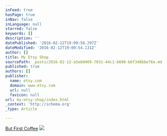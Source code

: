 ```yaml
---
inFeed: true
hasPage: true
inNav: false
inLanguage: null
starred: false
keywords: []
description: ''
datePublished: '2016-02-12T19:09:58.297Z'
dateModified: '2016-02-12T19:09:54.131Z'
author: []
title: My Etsy Shop
sourcePath: _posts/2016-02-12-a5eb0469-7031-44c1-b690-b6f348bbe76a.md
published: true
authors: []
publisher:
  name: etsy.com
  domain: www.etsy.com
  url: null
  favicon: null
url: my-etsy-shop/index.html
_context: 'http://schema.org'
_type: Article

---
```

[But First Coffee][0]
![](https://s3-us-west-2.amazonaws.com/the-grid-img/p/2b51b8e0cfc207fdc05fdc1c3bb6363f9dd196f6.jpg)

[0]: https://www.etsy.com/listing/265871237/but-first-coffee-cuff?ref=shop_home_active_14